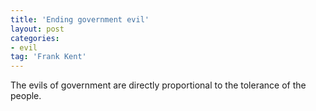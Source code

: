 ```yaml
---
title: 'Ending government evil'
layout: post
categories:
- evil
tag: 'Frank Kent'
---
```


The evils of government are directly proportional to the tolerance of the people.